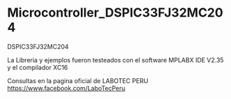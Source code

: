 # Microcontroller_DSPIC33FJ32MC204
DSPIC33FJ32MC204

La Libreria y ejemplos fueron testeados con el software MPLABX IDE V2.35 
y el compilador XC16

Consultas en la pagina oficial de LABOTEC PERU https://www.facebook.com/LaboTecPeru
